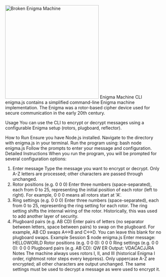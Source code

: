 <img src="enigma.png" alt="Broken Enigma Machine" width="300"/>
Enigma Machine CLI
enigma.js contains a simplified command-line Enigma machine implementation. The Enigma was a rotor-based cipher device used for secure communication in the early 20th century.

Usage
You can use the CLI to encrypt or decrypt messages using a configurable Enigma setup (rotors, plugboard, reflector).

How to Run
Ensure you have Node.js installed.
Navigate to the directory with enigma.js in your terminal.
Run the program using: bash node enigma.js
Follow the prompts to enter your message and configuration.
Detailed Instructions
When you run the program, you will be prompted for several configuration options:

1. Enter message
Type the message you want to encrypt or decrypt. Only A-Z letters are processed; other characters are passed through unchanged.
2. Rotor positions (e.g. 0 0 0)
Enter three numbers (space-separated), each from 0 to 25, representing the initial position of each rotor (left to right). For example, 0 0 0 means all rotors start at 'A'.
3. Ring settings (e.g. 0 0 0)
Enter three numbers (space-separated), each from 0 to 25, representing the ring setting for each rotor. The ring setting shifts the internal wiring of the rotor. Historically, this was used to add another layer of security.
4. Plugboard pairs (e.g. AB CD)
Enter pairs of letters (no separator between letters, space between pairs) to swap on the plugboard. For example, AB CD swaps A<->B and C<->D. You can leave this blank for no plugboard swaps.
Example Session
$ node enigma.js
Enter message: HELLOWORLD
Rotor positions (e.g. 0 0 0): 0 0 0
Ring settings (e.g. 0 0 0): 0 0 0
Plugboard pairs (e.g. AB CD): QW ER
Output: VDACACJJRA
Notes
The machine always uses rotors I, II, and III (historical Enigma I order, rightmost rotor steps every keypress).
Only uppercase A-Z are encrypted; all other characters are output unchanged.
The same settings must be used to decrypt a message as were used to encrypt it.